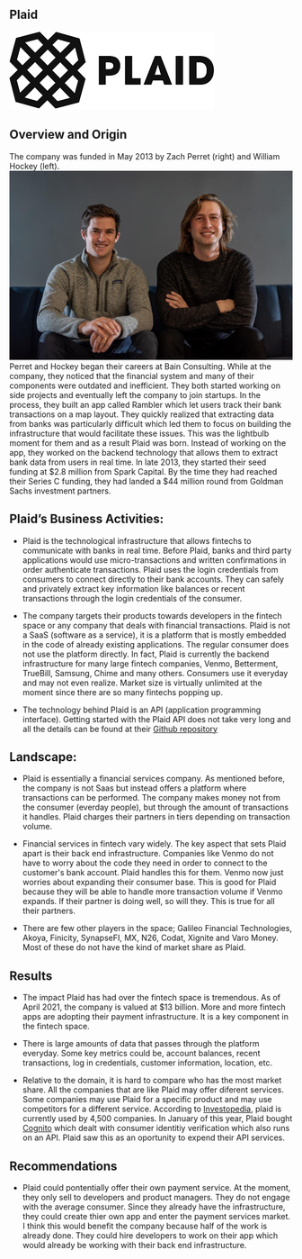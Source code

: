 ## **Plaid**
![logo](https://github.com/Gsilvera24/Plaid/blob/main/plaidlogo.png)

## Overview and Origin

The company was funded in May 2013 by Zach Perret (right) and William Hockey (left). 
![](https://github.com/Gsilvera24/Plaid/blob/main/founders.jpg)
Perret and Hockey began their careers at Bain Consulting. While at the company, they noticed that the financial system and many of their components were outdated and inefficient. They both started working on side projects and eventually left the company to join startups. In the process, they built an app called Rambler which let users track their bank transactions on a map layout. They quickly realized that extracting data from banks was particularly difficult which led them to focus on building the infrastructure that would facilitate these issues. This was the lightbulb moment for them and as a result Plaid was born. Instead of working on the app, they worked on the backend technology that allows them to extract bank data from users in real time. In late 2013, they started their seed funding at  $2.8 million from Spark Capital. By the time they had reached their Series C funding, they had landed a $44 million round from Goldman Sachs investment partners. 

## Plaid’s Business Activities:

* Plaid is the technological infrastructure that allows fintechs to communicate with banks in real time. Before Plaid, banks and third party applications would use micro-transactions and written confirmations in order authenticate transactions. Plaid uses the login credentials from consumers to connect directly to their bank accounts. They can safely and privately extract key information like balances or recent transactions through the login credentials of the consumer.  

* The company targets their products towards developers in the fintech space or any company that deals with financial transactions. Plaid is not a SaaS (software as a service), it is a platform that is mostly embedded in the code of already existing applications. The regular consumer does not use the platform directly. In fact, Plaid is currently the backend infrastructure for many large fintech companies, Venmo, Betterment, TrueBill, Samsung, Chime and many others. Consumers use it everyday and may not even realize. Market size is virtually unlimited at the moment since there are so many fintechs popping up.


* The technology behind Plaid is an API (application programming interface). Getting started with the Plaid API does not take very long and all the details can be found at their [Github repository](https://github.com/plaid/quickstart)

## Landscape:

* Plaid is essentially a financial services company. As mentioned before, the company is not Saas but instead offers a platform where transactions can be performed. The company makes money not from the consumer (everday people), but through the amount of transactions it handles. Plaid charges their partners in tiers depending on transaction volume. 

* Financial services in fintech vary widely. The key aspect that sets Plaid apart is their back end infrastructure. Companies like Venmo do not have to worry about the code they need in order to connect to the customer's bank account. Plaid handles this for them. Venmo now just worries about expanding their consumer base. This is good for Plaid because they will be able to handle more transaction volume if Venmo expands. If their partner is doing well, so will they. This is true for all their partners. 

* There are few other players in the space; Galileo Financial Technologies, Akoya, Finicity, SynapseFI, MX, N26, Codat, Xignite and Varo Money. Most of these do not have the kind of market share as Plaid.

## Results

* The impact Plaid has had over the fintech space is tremendous. As of April 2021, the company is valued at $13 billion. More and more fintech apps are adopting their payment infrastructure. It is a key component in the fintech space.

* There is large amounts of data that passes through the platform everyday. Some key metrics could be, account balances, recent transactions, log in credentials, customer information, location, etc. 
* Relative to the domain, it is hard to compare who has the most market share. All the companies that are like Plaid may offer diferent services. Some companies may use Plaid for a specific product and may use competitors for a different service. According to [Investopedia](https://www.investopedia.com/what-is-plaid-5207625), plaid is currently used by 4,500 companies. In January of this year, Plaid bought [Cognito](https://cognitohq.com/blog/plaid-and-cognito) which dealt with consumer identitiy verification which also runs on an API. Plaid saw this as an oportunity to expend their API services. 

## Recommendations

* Plaid could pontentially offer their own payment service. At the moment, they only sell to developers and product managers. They do not engage with the average consumer. Since they already have the infrastructure, they could create thier own app and enter the payment services market. I think this would benefit the company because half of the work is already done. They could hire developers to work on their app which would already be working with their back end infrastructure. 
